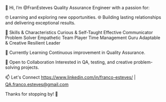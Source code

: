 👋 Hi, I’m @FranEsteves
Quality Assurance Engineer with a passion for:

🤓 Learning and exploring new opportunities.
🌐 Building lasting relationships and delivering exceptional results.

🚀 Skills & Characteristics
Curious & Self-Taught
Effective Communicator
Problem Solver
Empathetic Team Player
Time Management Guru
Adaptable & Creative
Resilient Leader

🌱 Currently Learning
Continuous improvement in Quality Assurance.

💼 Open to Collaboration
Interested in QA, testing, and creative problem-solving projects.

📫 Let's Connect
https://www.linkedin.com/in/franco-esteves/ | QA.franco.esteves@gmail.com


Thanks for stopping by! 🚀

<!---
FranEsteves/FranEsteves is a ✨ special ✨ repository because its `README.md` (this file) appears on your GitHub profile.
You can click the Preview link to take a look at your changes.
--->
